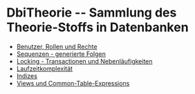 # DbiTheorie -- Sammlung des Theorie-Stoffs in Datenbanken 

- [Benutzer, Rollen und Rechte](https://github.com/IxI-Enki/DbiTheorie-000/blob/master/users%2C%20rolls%20%26%20grants/README.md)
- [Sequenzen - generierte Folgen]()
- [Locking - Transactionen und Nebenläufigkeiten]()
- [Laufzeitkomplexität]()
- [Indizes]()
- [Views und Common-Table-Expressions]()
